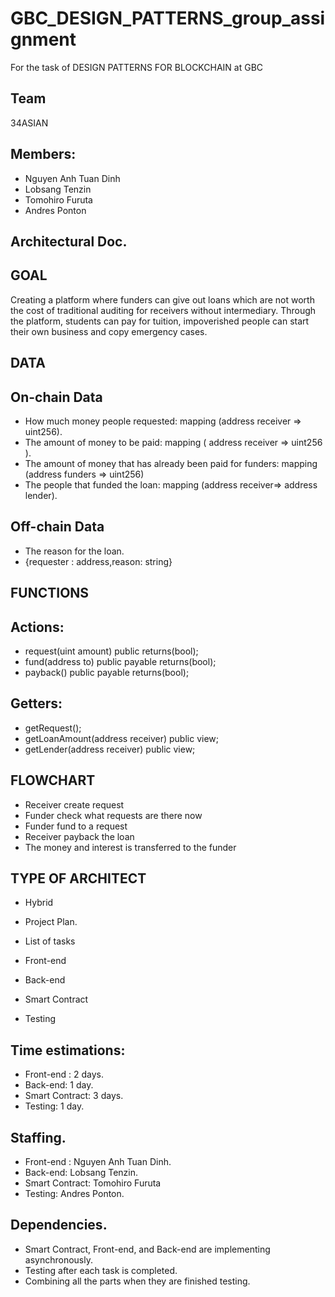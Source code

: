 # GBC_DESIGN_PATTERNS_group_assignment
For the task of DESIGN PATTERNS FOR BLOCKCHAIN at GBC

## Team
34ASIAN

## Members:
- Nguyen Anh Tuan Dinh
- Lobsang Tenzin
- Tomohiro Furuta
- Andres Ponton

## Architectural Doc.
## GOAL
Creating a platform where funders can give out loans which are not worth the cost of traditional auditing for receivers without intermediary. Through the platform, students can pay for tuition, impoverished people can start their own business and copy emergency cases.

## DATA
## On-chain Data
- How much money people requested: mapping (address receiver => uint256).
- The amount of money to be paid: mapping ( address receiver => uint256 ).
- The amount of money that has already been paid for funders: mapping (address funders => uint256) 
- The people that funded the loan: mapping (address receiver=> address lender).
## Off-chain Data
- The reason for the loan. 
- {requester : address,reason: string}

## FUNCTIONS
## Actions:
- request(uint amount) public returns(bool);
- fund(address to) public payable returns(bool);
- payback() public payable returns(bool);

## Getters:
- getRequest(); 
- getLoanAmount(address receiver) public view;
- getLender(address receiver) public view;

## FLOWCHART
- Receiver create request
- Funder check what requests are there now
- Funder fund to a request
- Receiver payback the loan
- The money and interest is transferred to the funder

## TYPE OF ARCHITECT
- Hybrid 

- Project Plan.
- List of tasks
- Front-end
- Back-end
- Smart Contract
- Testing

## Time estimations:
- Front-end :  2 days.
- Back-end: 1 day.
- Smart Contract: 3 days.
- Testing: 1 day.

## Staffing.
- Front-end : Nguyen Anh Tuan Dinh.
- Back-end: Lobsang Tenzin.
- Smart Contract: Tomohiro Furuta
- Testing: Andres Ponton. 

## Dependencies.
- Smart Contract, Front-end, and Back-end are implementing asynchronously.
- Testing after each task is completed.
- Combining all the parts when they are finished testing.
